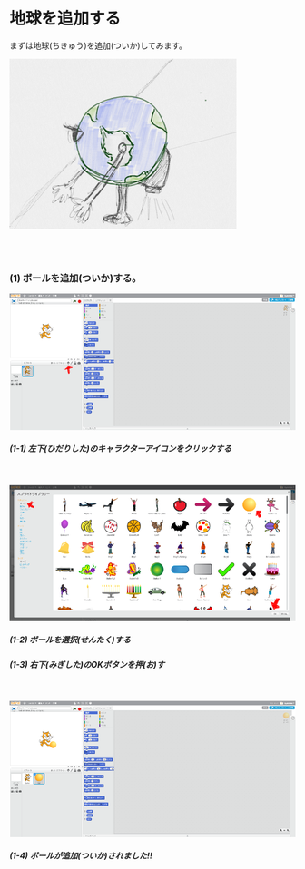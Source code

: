 # 地球を追加する

まずは地球(ちきゅう)を追加(ついか)してみます。

![](about.png)



<br>
<br>

### (1) ボールを追加(ついか)する。
![](c001.png)

##### (1-1) 左下(ひだりした)のキャラクターアイコンをクリックする

<br>

![](c002.png)

##### (1-2) ボールを選択(せんたく)する
##### (1-3) 右下(みぎした)のOKボタンを押(お)す

<br>

![](c003.png)

##### (1-4) ボールが追加(ついか)されました!!

<br>
<br>

